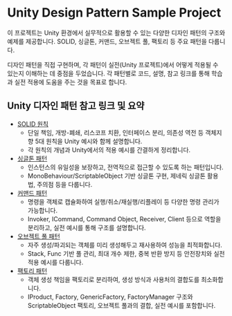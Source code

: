 # Unity Design Pattern Sample Project

이 프로젝트는 Unity 환경에서 실무적으로 활용할 수 있는 다양한 디자인 패턴의 구조와 예제를 제공합니다.
SOLID, 싱글톤, 커맨드, 오브젝트 풀, 팩토리 등 주요 패턴을 다룹니다.

디자인 패턴을 직접 구현하며, 각 패턴이 실전(Unity 프로젝트)에서 어떻게 적용될 수 있는지 이해하는 데 중점을 두었습니다.
각 패턴별로 코드, 설명, 참고 링크를 통해 학습과 실전 적용에 도움을 주는 것을 목표로 합니다.


## Unity 디자인 패턴 참고 링크 및 요약

- [SOLID 원칙](https://velog.io/@seojunpyo/Unity-%EB%94%94%EC%9E%90%EC%9D%B8-%ED%8C%A8%ED%84%B4-SOLID-%EC%9B%90%EC%B9%99)
	- 단일 책임, 개방-폐쇄, 리스코프 치환, 인터페이스 분리, 의존성 역전 등 객체지향 5대 원칙을 Unity 예시와 함께 설명합니다.
	- 각 원칙의 개념과 Unity에서의 적용 예시를 간결하게 정리합니다.
- [싱글톤 패턴](https://velog.io/@seojunpyo/Unity-%EB%94%94%EC%9E%90%EC%9D%B8-%ED%8C%A8%ED%84%B4-%EC%8B%B1%EA%B8%80%ED%86%A4)
	- 인스턴스의 유일성을 보장하고, 전역적으로 접근할 수 있도록 하는 패턴입니다.
	- MonoBehaviour/ScriptableObject 기반 싱글톤 구현, 제네릭 싱글톤 활용법, 주의점 등을 다룹니다.
- [커맨드 패턴](https://velog.io/@seojunpyo/Unity-%EB%94%94%EC%9E%90%EC%9D%B8-%ED%8C%A8%ED%84%B4-%EC%BB%A4%EB%A7%A8%EB%93%9C-%ED%8C%A8%ED%84%B4)
	- 명령을 객체로 캡슐화하여 실행/취소/재실행/리플레이 등 다양한 명령 관리가 가능합니다.
	- Invoker, ICommand, Command Object, Receiver, Client 등으로 역할을 분리하고, 실전 예시를 통해 구조를 설명합니다.
- [오브젝트 풀 패턴](https://velog.io/@seojunpyo/Unity-%EB%94%94%EC%9E%90%EC%9D%B8-%ED%8C%A8%ED%84%B4-%EC%98%A4%EB%B8%8C%EC%A0%9D%ED%8A%B8-%ED%92%80-%ED%8C%A9%ED%86%A0%EB%A6%AC)
	- 자주 생성/파괴되는 객체를 미리 생성해두고 재사용하여 성능을 최적화합니다.
	- Stack, Func<T> 기반 풀 관리, 최대 개수 제한, 중복 반환 방지 등 안전장치와 실전 적용 예시를 다룹니다.
- [팩토리 패턴](https://velog.io/@seojunpyo/Unity-%EB%94%94%EC%9E%90%EC%9D%B8-%ED%8C%A8%ED%84%B4-%ED%8C%A9%ED%86%A0%EB%A6%AC-%ED%8C%A8%ED%84%B4-043pq0e6)
	- 객체 생성 책임을 팩토리로 분리하여, 생성 방식과 사용처의 결합도를 최소화합니다.
	- IProduct, Factory, GenericFactory, FactoryManager 구조와 ScriptableObject 팩토리, 오브젝트 풀과의 결합, 실전 예시를 포함합니다.

